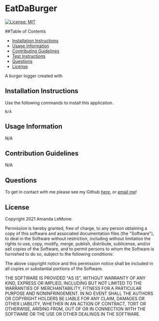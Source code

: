 # EatDaBurger
[![License: MIT](https://img.shields.io/badge/License-MIT-blue.svg)](https://opensource.org/licenses/MIT)

##Table of Contents
* [Installation Instructions](#installation-instructions)
* [Usage Information](#usage-information)
* [Contributing Guidelines](#contributing-guidelines)
* [Test Instructions](#test-instructions)
* [Questions](#questions)
* [License](#license)


A burger logger created with 

## Installation Instructions
Use the following commands to install this application.
```
N/A
```

## Usage Information
N/A

## Contribution Guidelines
N/A

## Questions
To get in contact with me please see my Github [here](https.github.com/undefined), or [email me](mailto:undefined)!

## License
Copyright 2021 Amanda LeMoine

Permission is hereby granted, free of charge, to any person obtaining a copy of this software and associated documentation files (the "Software"), to deal in the Software without restriction, including without limitation the rights to use, copy, modify, merge, publish, distribute, sublicense, and/or sell copies of the Software, and to permit persons to whom the Software is furnished to do so, subject to the following conditions:

The above copyright notice and this permission notice shall be included in all copies or substantial portions of the Software.

THE SOFTWARE IS PROVIDED "AS IS", WITHOUT WARRANTY OF ANY KIND, EXPRESS OR IMPLIED, INCLUDING BUT NOT LIMITED TO THE WARRANTIES OF MERCHANTABILITY, FITNESS FOR A PARTICULAR PURPOSE AND NONINFRINGEMENT. IN NO EVENT SHALL THE AUTHORS OR COPYRIGHT HOLDERS BE LIABLE FOR ANY CLAIM, DAMAGES OR OTHER LIABILITY, WHETHER IN AN ACTION OF CONTRACT, TORT OR OTHERWISE, ARISING FROM, OUT OF OR IN CONNECTION WITH THE SOFTWARE OR THE USE OR OTHER DEALINGS IN THE SOFTWARE.